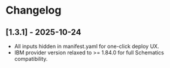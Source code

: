 # Changelog

## [1.3.1] - 2025-10-24
- All inputs hidden in manifest.yaml for one-click deploy UX.
- IBM provider version relaxed to >= 1.84.0 for full Schematics compatibility.
